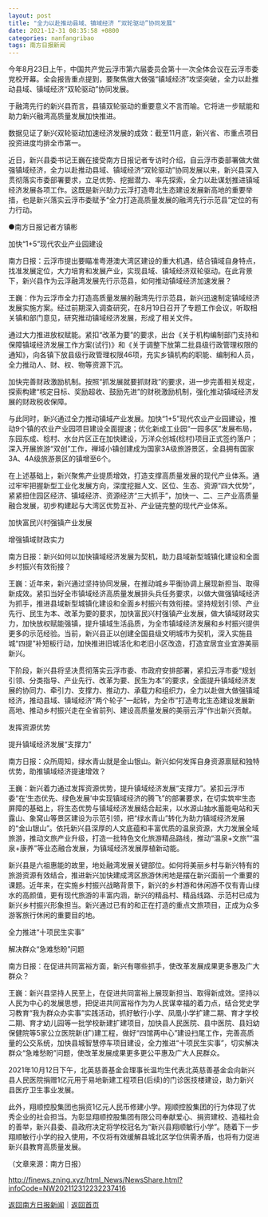 ```yaml
---
layout: post
title: "全力以赴推动县域、镇域经济 “双轮驱动”协同发展"
date: 2021-12-31 08:35:58 +0800
categories: nanfangribao
tags: 南方日报新闻
---
```

<p>今年8月23日上午，中国共产党云浮市第六届委员会第十一次全体会议在云浮市委党校开幕。全会报告重点提到，要聚焦做大做强“镇域经济”攻坚突破，全力以赴推动县域、镇域经济“双轮驱动”协同发展。</p><p>于融湾先行的新兴县而言，县镇双轮驱动的重要意义不言而喻。它将进一步赋能和助力新兴融湾高质量发展加快推进。</p><p>数据见证了新兴双轮驱动加速经济发展的成效：截至11月底，新兴省、市重点项目投资进度均排全市第一。</p><p>近日，新兴县委书记王巍在接受南方日报记者专访时介绍，自云浮市委部署做大做强镇域经济，全力以赴推动县域、镇域经济“双轮驱动”协同发展以来，新兴县深入贯彻落实市委部署要求，立足优势、挖掘潜力、率先探索，全力以赴谋划推进镇域经济发展各项工作。这既是新兴助力云浮打造粤北生态建设发展新高地的重要举措，也是新兴落实云浮市委赋予“全力打造高质量发展的融湾先行示范县”定位的有力行动。</p><p>●南方日报记者方镇彬</p><p>加快“1+5”现代农业产业园建设</p><p>南方日报：云浮市提出要瞄准粤港澳大湾区建设的重大机遇，结合镇域自身特点，找准发展定位，大力培育和发展产业，实现县域、镇域经济双轮驱动。在此背景下，新兴县作为云浮融湾发展先行示范县，如何推动镇域经济加速发展？</p><p>王巍：作为云浮市全力打造高质量发展的融湾先行示范县，新兴迅速制定镇域经济发展实施方案。经过前期深入调查研究，在8月19日召开了专题工作会议，听取相关镇和部门意见，研究推动镇域经济发展，形成了相关文件。</p><p>通过大力推进放权赋能。紧扣“改革为要”的要求，出台《关于机构编制部门支持和保障镇域经济发展工作方案(试行)》和《关于调整下放第二批县级行政管理权限的通知》，向各镇下放县级行政管理权限46项，充实乡镇机构的职能、编制和人员，全力推动人、财、权、物等资源下沉。</p><p>加快完善财政激励机制。按照“抓发展就要抓财政”的要求，进一步完善相关规定，探索构建“核定目标、奖励超收、鼓励先进”的财税激励机制，强化推动镇域经济发展的财政税收保障。</p><p>与此同时，新兴通过全力推动镇域产业发展。加快“1+5”现代农业产业园建设，推动9个镇的农业产业园项目建设全面提速；优化新成工业园“一园多区”发展布局，东园东成、稔村、水台片区正在加快建设，万洋众创城(稔村)项目正式签约落户；深入开展旅游“双创”工作，禅域小镇创建成为国家3A级旅游景区，全县拥有国家3A、4A级旅游景区的镇增至6个。</p><p>在上述基础上，新兴聚焦产业提质增效，打造支撑高质量发展的现代产业体系。通过牢牢把握新型工业化发展方向，深度挖掘人文、区位、生态、资源“四大优势”，紧紧扭住园区经济、镇域经济、资源经济“三大抓手”，加快一、二、三产业高质量融合发展，初步构建起与大湾区优势互补、产业链完整的现代产业体系。</p><p>加快富民兴村强镇产业发展</p><p>增强镇域财政实力</p><p>南方日报：新兴如何以加快镇域经济发展为契机，助力县域新型城镇化建设和全面乡村振兴有效衔接？</p><p>王巍：近年来，新兴通过坚持协同发展，在推动城乡平衡协调上展现新担当、取得新成效。紧扣当好全市镇域经济高质量发展排头兵任务要求，以做大做强镇域经济为抓手，推进县域新型城镇化建设和全面乡村振兴有效衔接。坚持规划引领、产业先行、民生为本、改革为要的要求，加快富民兴村强镇产业发展，做大镇域财政实力，加快放权赋能强镇，提升镇域生活品质，为全市镇域经济发展和乡村振兴提供更多的示范经验。当前，新兴县正以创建全国县级文明城市为契机，深入实施县城“四提”补短板行动，加快推进旧城活化和老旧小区改造，打造宜居宜业宜游美丽新兴。</p><p>下阶段，新兴县将坚决贯彻落实云浮市委、市政府安排部署，紧扣云浮市委“规划引领、分类指导、产业先行、改革为要、民生为本”的要求，全面提升镇域经济发展的协同力、牵引力、支撑力、推动力、承载力和组织力，全力以赴做大做强镇域经济，推动县域、镇域经济“两个轮子”一起转，为全市“打造粤北生态建设发展新高地、推动乡村振兴走在全省前列、建设高质量发展的美丽云浮”作出新兴贡献。</p><p>发挥资源优势</p><p>提升镇域经济发展“支撑力”</p><p>南方日报：众所周知，绿水青山就是金山银山。新兴如何发挥自身资源禀赋和独特优势，助推镇域经济提速增效？</p><p>王巍：新兴着力通过发挥资源优势，提升镇域经济发展“支撑力”。紧扣云浮市委“在‘生态优先、绿色发展’中实现镇域经济的腾飞”的部署要求，在切实筑牢生态屏障的基础上，将生态优势与镇域经济发展结合起来，以水源山抽水蓄能电站和天露山、象窝山等景区建设为示范引领，把“绿水青山”转化为助力镇域经济发展的“金山银山”。依托新兴县深厚的人文底蕴和丰富优质的温泉资源，大力发展全域旅游，推动文旅产业升级，打造一批特色文化旅游精品路线，推动“温泉+文旅”“温泉+康养”等业态融合发展，为镇域经济发展厚植新动能。</p><p>新兴县是六祖惠能的故里，地处融湾发展关键部位。如何将美丽乡村与新兴特有的旅游资源有效结合，推进新兴加快建成湾区旅游休闲地是摆在新兴面前一个重要的课题。近年来，在实施乡村振兴战略背景下，新兴的乡村游和休闲游不仅有青山绿水的高颜值，更有现代旅游的丰富内涵，新兴的精品村、精品线路、示范村已成为新兴乡村振兴形象担当。新兴通过已有的和正在打造的重点文旅项目，正成为众多游客旅行休闲的重要目的地。</p><p>全力推进“十项民生实事”</p><p>解决群众“急难愁盼”问题</p><p>南方日报：在促进共同富裕方面，新兴有哪些抓手，使改革发展成果更多惠及广大群众？</p><p>王巍：新兴县坚持人民至上，在促进共同富裕上展现新担当、取得新成效。坚持以人民为中心的发展思想，把促进共同富裕作为为人民谋幸福的着力点，结合党史学习教育“我为群众办实事”实践活动，抓好敏行小学、凤凰小学扩建二期、育才学校二期、育才幼儿园等一批学校新建扩建项目，加快县人民医院、县中医院、县妇幼保健院等5家公立医院新(扩)建工程，做好“四馆两中心”建设扫尾工作，完善高质量的公交系统，加快县城智慧停车项目建设，全力推进“十项民生实事”，切实解决群众“急难愁盼”问题，使改革发展成果更多更公平惠及广大人民群众。</p><p>2021年10月12日下午，北英慈善基金会理事长温均生代表北英慈善基金会向新兴县人民医院捐赠1亿元用于易地新建工程项目(后续)的门诊医技楼建设，助力新兴县医疗卫生事业发展。</p><p>此外，翔顺控股集团也捐资1亿元人民币修建小学。翔顺控股集团的行为体现了优秀企业的社会担当。为彰显翔顺控股集团有限公司奉献爱心、捐资建校、造福社会的善举，新兴县委、县政府决定将学校冠名为“新兴县翔顺敏行小学”。随着下一步翔顺敏行小学的投入使用，不仅将有效缓解县城北区学位供需矛盾，也将有力促进新兴县教育高质量发展。</p><p class="em_media">（文章来源：南方日报）</p>

<http://finews.zning.xyz/html_News/NewsShare.html?infoCode=NW202112312232237416>

[返回南方日报新闻](//finews.withounder.com/category/nanfangribao.html)｜[返回首页](//finews.withounder.com/)